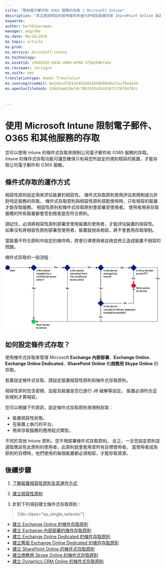 ```yaml
---
title: "限制電子郵件和 O365 服務的存取 | Microsoft Intune"
description: "本主題說明如何使用條件來僅允許相容裝置存取 SharePoint Online 與其他服務上的公司電子郵件和公司資料。"
keywords: 
author: karthikaraman
manager: angrobe
ms.date: 06/16/2016
ms.topic: article
ms.prod: 
ms.service: microsoft-intune
ms.technology: 
ms.assetid: c564d292-b83b-440d-bf08-3f5b299b7a5e
ms.reviewer: chrisgre
ms.suite: ems
translationtype: Human Translation
ms.sourcegitcommit: be1ebcdf2514e45d383dd49890e0e21acf6ede44
ms.openlocfilehash: 536d34e618efdc78b3103a3b1b36f13fb784781c


---
```


# 使用 Microsoft Intune 限制電子郵件、O365 和其他服務的存取
您可以使用 Intune 的條件式存取來限制公司電子郵件和 O365 服務的存取。 Intune 的條件式存取功能可讓您確保只有與您所設定的規則相容的裝置，才能存取公司電子郵件和 O365 服務。
## 條件式存取的運作方式
相容性原則設定用來評估裝置的相容性。 條件式存取原則使用評估來限制或允許對特定服務的存取。 條件式存取原則與相容性原則搭配使用時，只有相容的裝置才能存取服務。 相容性原則和條件式存取原則會部署至使用者。 使用者用來存取服務的所有裝置都會受到檢查是否符合原則。

請記住，必須將相容性原則部署至使用裝置的使用者，才能評估裝置的相容性。
如果沒有將相容性原則部署至使用者，裝置就視為相容，將不會套用存取限制。

當裝置不符合原則中設定的條件時，將會引導使用者註冊並修正造成裝置不相容的問題。

條件式存取的一般流程︰

![此圖顯示用來決定允許或禁止裝置存取服務的決策點](../media/ConditionalAccess4.png)

## 如何設定條件式存取？
使用條件式存取來管理 Microsoft **Exchange 內部部署**、**Exchange Online**、**Exchange Online Dedicated**、**SharePoint Online** 和**商務用 Skype Online** 的存取。

若要設定條件式存取，請設定裝置相容性原則和條件式存取原則。

相容性原則包含密碼、加密及裝置是否已進行 JB 破解等設定。 裝置必須符合這些規則才算相容。

您可以根據下列資訊，設定條件式存取原則來限制存取︰
- 裝置相容性狀態。
- 在裝置上執行的平台。
- 用來存取服務的應用程式類型。

不同於其他 Intune 原則，您不用部署條件式存取原則。 反之，一旦您設定原則並選取應該有此原則的使用者，此原則就會套用至所有目標使用者。 當使用者成為原則的目標時，他們使用的每個裝置都必須相容，才能存取資源。


## 後續步驟
1. [了解裝置相容性原則及其運作方式 ](introduction-to-device-compliance-policies-in-microsoft-intune.md)

2. [建立相容性原則](create-a-device-compliance-policy-in-microsoft-intune.md)

2.  針對下列項目建立條件式存取原則：
> [!div class="op_single_selector"]
  - [建立 Exchange Online 的條件存取原則](restrict-access-to-exchange-online-with-microsoft-intune.md)
  - [建立 Exchange 內部部署的條件存取原則](restrict-access-to-exchange-onpremises-with-microsoft-intune.md)
  - [建立 Exchange Online Dedicated 的條件存取原則](restrict-access-to-exchange-online-with-microsoft-intune.md)
  - [建立舊版 Exchange Online Dedicated 的條件存取原則](restrict-access-to-exchange-onpremises-with-microsoft-intune.md)
  - [建立 SharePoint Online 的條件式存取原則](restrict-access-to-sharepoint-online-with-microsoft-intune.md)
  - [建立商務用 Skype Online 的條件式存取原則](restrict-access-to-skype-for-business-online-with-microsoft-intune.md)
  - [建立 Dynamics CRM Online 的條件式存取原則](restrict-access-to-dynamics-crm-online-with-microsoft-intune.md)



<!--HONumber=Jul16_HO5-->


